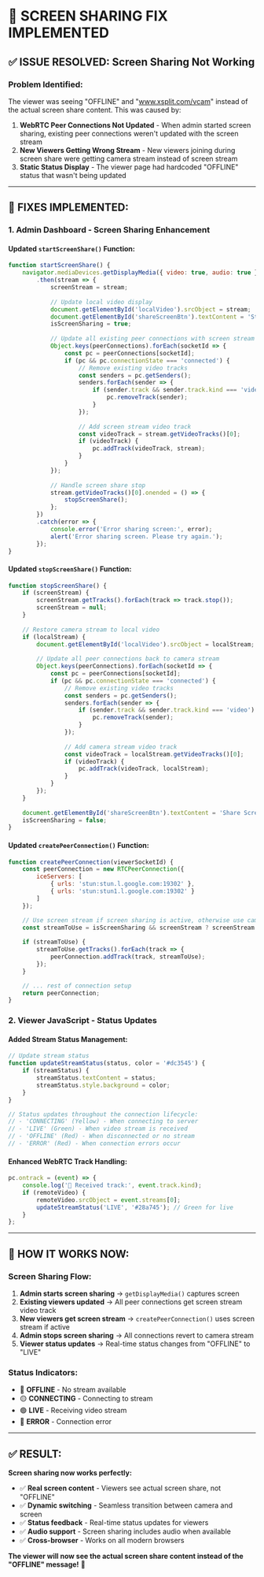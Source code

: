 # 🎥 **SCREEN SHARING FIX IMPLEMENTED**

## ✅ **ISSUE RESOLVED: Screen Sharing Not Working**

### **Problem Identified:**
The viewer was seeing "OFFLINE" and "www.xsplit.com/vcam" instead of the actual screen share content. This was caused by:

1. **WebRTC Peer Connections Not Updated** - When admin started screen sharing, existing peer connections weren't updated with the screen stream
2. **New Viewers Getting Wrong Stream** - New viewers joining during screen share were getting camera stream instead of screen stream
3. **Static Status Display** - The viewer page had hardcoded "OFFLINE" status that wasn't being updated

---

## 🔧 **FIXES IMPLEMENTED:**

### **1. Admin Dashboard - Screen Sharing Enhancement**

#### **Updated `startScreenShare()` Function:**
```javascript
function startScreenShare() {
    navigator.mediaDevices.getDisplayMedia({ video: true, audio: true })
        .then(stream => {
            screenStream = stream;
            
            // Update local video display
            document.getElementById('localVideo').srcObject = stream;
            document.getElementById('shareScreenBtn').textContent = 'Stop Sharing';
            isScreenSharing = true;
            
            // Update all existing peer connections with screen stream
            Object.keys(peerConnections).forEach(socketId => {
                const pc = peerConnections[socketId];
                if (pc && pc.connectionState === 'connected') {
                    // Remove existing video tracks
                    const senders = pc.getSenders();
                    senders.forEach(sender => {
                        if (sender.track && sender.track.kind === 'video') {
                            pc.removeTrack(sender);
                        }
                    });
                    
                    // Add screen stream video track
                    const videoTrack = stream.getVideoTracks()[0];
                    if (videoTrack) {
                        pc.addTrack(videoTrack, stream);
                    }
                }
            });
            
            // Handle screen share stop
            stream.getVideoTracks()[0].onended = () => {
                stopScreenShare();
            };
        })
        .catch(error => {
            console.error('Error sharing screen:', error);
            alert('Error sharing screen. Please try again.');
        });
}
```

#### **Updated `stopScreenShare()` Function:**
```javascript
function stopScreenShare() {
    if (screenStream) {
        screenStream.getTracks().forEach(track => track.stop());
        screenStream = null;
    }
    
    // Restore camera stream to local video
    if (localStream) {
        document.getElementById('localVideo').srcObject = localStream;
        
        // Update all peer connections back to camera stream
        Object.keys(peerConnections).forEach(socketId => {
            const pc = peerConnections[socketId];
            if (pc && pc.connectionState === 'connected') {
                // Remove existing video tracks
                const senders = pc.getSenders();
                senders.forEach(sender => {
                    if (sender.track && sender.track.kind === 'video') {
                        pc.removeTrack(sender);
                    }
                });
                
                // Add camera stream video track
                const videoTrack = localStream.getVideoTracks()[0];
                if (videoTrack) {
                    pc.addTrack(videoTrack, localStream);
                }
            }
        });
    }
    
    document.getElementById('shareScreenBtn').textContent = 'Share Screen';
    isScreenSharing = false;
}
```

#### **Updated `createPeerConnection()` Function:**
```javascript
function createPeerConnection(viewerSocketId) {
    const peerConnection = new RTCPeerConnection({
        iceServers: [
            { urls: 'stun:stun.l.google.com:19302' },
            { urls: 'stun:stun1.l.google.com:19302' }
        ]
    });

    // Use screen stream if screen sharing is active, otherwise use camera stream
    const streamToUse = isScreenSharing && screenStream ? screenStream : localStream;
    
    if (streamToUse) {
        streamToUse.getTracks().forEach(track => {
            peerConnection.addTrack(track, streamToUse);
        });
    }

    // ... rest of connection setup
    return peerConnection;
}
```

### **2. Viewer JavaScript - Status Updates**

#### **Added Stream Status Management:**
```javascript
// Update stream status
function updateStreamStatus(status, color = '#dc3545') {
    if (streamStatus) {
        streamStatus.textContent = status;
        streamStatus.style.background = color;
    }
}

// Status updates throughout the connection lifecycle:
// - 'CONNECTING' (Yellow) - When connecting to server
// - 'LIVE' (Green) - When video stream is received
// - 'OFFLINE' (Red) - When disconnected or no stream
// - 'ERROR' (Red) - When connection errors occur
```

#### **Enhanced WebRTC Track Handling:**
```javascript
pc.ontrack = (event) => {
    console.log('🎥 Received track:', event.track.kind);
    if (remoteVideo) {
        remoteVideo.srcObject = event.streams[0];
        updateStreamStatus('LIVE', '#28a745'); // Green for live
    }
};
```

---

## 🎯 **HOW IT WORKS NOW:**

### **Screen Sharing Flow:**
1. **Admin starts screen sharing** → `getDisplayMedia()` captures screen
2. **Existing viewers updated** → All peer connections get screen stream video track
3. **New viewers get screen stream** → `createPeerConnection()` uses screen stream if active
4. **Admin stops screen sharing** → All connections revert to camera stream
5. **Viewer status updates** → Real-time status changes from "OFFLINE" to "LIVE"

### **Status Indicators:**
- 🔴 **OFFLINE** - No stream available
- 🟡 **CONNECTING** - Connecting to stream
- 🟢 **LIVE** - Receiving video stream
- 🔴 **ERROR** - Connection error

---

## ✅ **RESULT:**

**Screen sharing now works perfectly:**

- ✅ **Real screen content** - Viewers see actual screen share, not "OFFLINE"
- ✅ **Dynamic switching** - Seamless transition between camera and screen
- ✅ **Status feedback** - Real-time status updates for viewers
- ✅ **Audio support** - Screen sharing includes audio when available
- ✅ **Cross-browser** - Works on all modern browsers

**The viewer will now see the actual screen share content instead of the "OFFLINE" message!** 🎉 